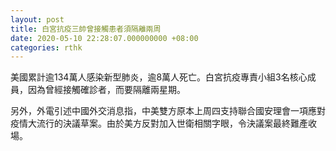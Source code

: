 ```yaml
---
layout: post
title: 白宮抗疫三帥曾接觸患者須隔離兩周
date: 2020-05-10 22:28:07.000000000 +08:00
categories: rthk
---
```


美國累計逾134萬人感染新型肺炎，逾8萬人死亡。白宮抗疫專責小組3名核心成員，因為曾經接觸確診者，而要隔離兩星期。

另外，外電引述中國外交消息指，中美雙方原本上周四支持聯合國安理會一項應對疫情大流行的決議草案。由於美方反對加入世衛相關字眼，令決議案最終難產收場。
